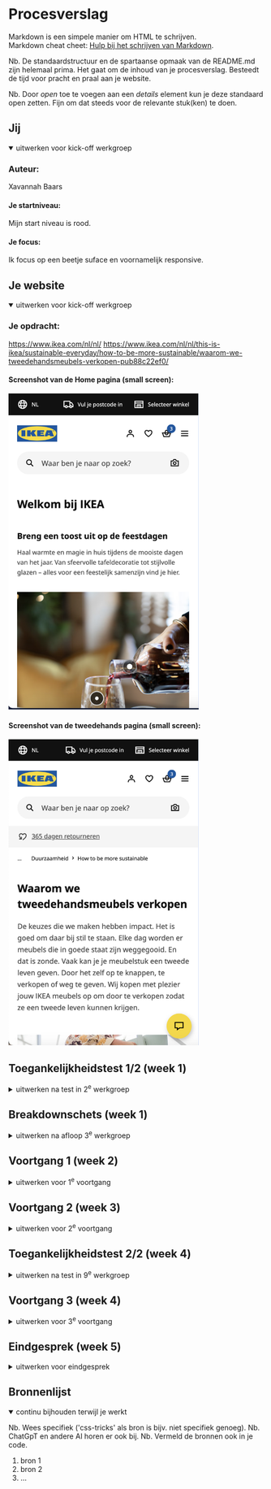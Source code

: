 # Procesverslag
Markdown is een simpele manier om HTML te schrijven.  
Markdown cheat cheet: [Hulp bij het schrijven van Markdown](https://github.com/adam-p/markdown-here/wiki/Markdown-Cheatsheet).

Nb. De standaardstructuur en de spartaanse opmaak van de README.md zijn helemaal prima. Het gaat om de inhoud van je procesverslag. Besteedt de tijd voor pracht en praal aan je website.

Nb. Door *open* toe te voegen aan een *details* element kun je deze standaard open zetten. Fijn om dat steeds voor de relevante stuk(ken) te doen.





## Jij

<details open>
  <summary>uitwerken voor kick-off werkgroep</summary>

  ### Auteur:
  Xavannah Baars 

  #### Je startniveau:
  Mijn start niveau is rood. 

  #### Je focus:
  Ik focus op een beetje suface en voornamelijk responsive. 
 
</details>



## Je website

<details open>
  <summary>uitwerken voor kick-off werkgroep</summary>

  ### Je opdracht:
  https://www.ikea.com/nl/nl/
  https://www.ikea.com/nl/nl/this-is-ikea/sustainable-everyday/how-to-be-more-sustainable/waarom-we-tweedehandsmeubels-verkopen-pub88c22ef0/

  #### Screenshot van de Home pagina (small screen): 
  <img src="readme-images/homepage-ikea.png" width="375px" alt="omschrijving van de pagina">

  #### Screenshot van de tweedehands pagina (small screen):
  <img src="readme-images/tweedehands-ikea.png" width="375px" alt="omschrijving van de pagina">
 
</details>



## Toegankelijkheidstest 1/2 (week 1)

<details>
  <summary>uitwerken na test in 2<sup>e</sup> werkgroep</summary>

  ### Bevindingen
  - Ikea had geen light & dark mode

  - 

</details>



## Breakdownschets (week 1)

<details>
  <summary>uitwerken na afloop 3<sup>e</sup> werkgroep</summary>

  ### de hele pagina: 
  <img src="readme-images/eerste-scherm.jpg" width="375px" alt="breakdown van de hele pagina">

  ### dynamisch deel (bijv menu): 
  <img src="readme-images/tweede-scherm.jpg" width="375px" alt="breakdown van een dynamisch deel">

  ### wellicht nog een dynamisch deel (bijv filter): 
  <img src="readme-images/dummy-plaatje.jpg" width="375px" alt="breakdown van nog een dynamisch deel">

</details>





## Voortgang 1 (week 2)

<details>
  <summary>uitwerken voor 1<sup>e</sup> voortgang</summary>

  ### Stand van zaken
 Ik heb helaas dit voortgangsgesprek gemist maar ik ben wel zelf druk aan de slag geweest met mijn website. 

  ### Agenda voor meeting
  samen met je groepje opstellen

  | student 1      | student 2          | student 3    | student 4        |
  | ---            | ---                | ---          | ---              |
  | dit bespreken  | en dit             | en ik dit    | en dan ik dat    |
  | en dat ook nog | dit als er tijd is | nog een punt | dit wil ik zeker |
  | ...            | ...                | ...          | ...              |


  ### Verslag van meeting
  hier na afloop snel de uitkomsten van de meeting vastleggen

  - punt 1
  - punt 2
  - nog een punt
  - ...

</details>





## Voortgang 2 (week 3)

<details>
  <summary>uitwerken voor 2<sup>e</sup> voortgang</summary>

  ### Stand van zaken
  Ik wil graag tijdens de voortgang bespreken waarom het niet lukte met mijn menu, hoe ik me video geimporteerd op youtube op het juiste formaat en responsive krijg en waarom mijn buttons blijven vastlopen en niet meeschalen. 

  Wat ging er goed?
  Ik heb gemerkt dat ik snel heb leren werken zonder classes en de html op de juiste manier heb kunnen aanspreken. Daarnaast ging het ook goed om met grid bepaalde layouts te maken met afbeeldingen die vervolgens zorgen voor een responsive website. 

  ### Agenda voor meeting
  samen met je groepje opstellen

  | student 1      | student 2          | student 3    | student 4        |
  | ---            | ---                | ---          | ---              |
  | dit bespreken  | en dit             | en ik dit    | en dan ik dat    |
  | en dat ook nog | dit als er tijd is | nog een punt | dit wil ik zeker |
  | ...            | ...                | ...          | ...              |


  ### Verslag van meeting
  hier na afloop snel de uitkomsten van de meeting vastleggen

⋅⋅* Iframe video aanpassen
  Ik heb samen met Sanne de video kunnen aanpassen doormiddel van de 'aspect ratio'. SDe ratio heb ik in css gezet waardoor ik vervolgens een mooie video kreeg die meeschaalde. 

⋅⋅* Uitklap menu
  Zelf heb ik gsiter heel lang met een uitlkap menu lopen spelen maar het lukte maar niet. Ik heb nu met Sanne een klein begin gemaakt met css en javascript om hem vervolgens zelf mooi te laten werken en opmaken.

⋅⋅* Buttons
  De buttons schaalde niet mee omdat ze op elkaar over liepen. Hiervoor heb ik als tip gekregen om display block te gebruiken. Inline zou er voor zorgen dat ze over de hele breedte zouden komen en dat wil ik niet. 

</details>





## Toegankelijkheidstest 2/2 (week 4)

<details>
  <summary>uitwerken na test in 9<sup>e</sup> werkgroep</summary>

  ### Bevindingen
  Lijst met je bevindingen die in de test naar voren kwamen (geef ook aan wat er verbeterd is):
 ⋅⋅* Screenreader
De screenreader pakt mijn website goed door 
</details>





## Voortgang 3 (week 4)

<details>
  <summary>uitwerken voor 3<sup>e</sup> voortgang</summary>

  ### Stand van zaken

Er ging best wel veel goed deze week. Ik heb veel vooruit gang gemaakt met de puntjes op de i te zetten om ervoor te zorgen dat de website zoveel mogelijk op die van de ikea lijkt. 

⋅⋅* Uitklap menu
Ik heb ervoor gezorgd dat het uitklap menu de opmaak lijkt op die van ikea met de zoekbalk en de lijst met pagina's. 

⋅⋅* Responsive img 
Ik heb gekeken naar alle afbeeldingen en of die goed mee schaalde. Op een gegeven moment snapte ik hoe ik met media query's alle elementen op de juiste manier kon schalen. Ik ben de hele webpagina langs gegaan en steeds opgeschreven welke element versprong en op welk formaat dat gebeurde. 


  ### Agenda voor meeting
  samen met je groepje opstellen

  | Amy            | Xavannah           | 
  | ---            | ---                | 
  | <img> Overlay  | en dit             | 
  | en dat ook nog | dit als er tijd is | 
  | ...            | ...                | 


  ### Verslag van meeting
  hier na afloop snel de uitkomsten van de meeting vastleggen

⋅⋅* Responsive afbeelding op pagina 2 in een grid zetten
Ik heb de afbeelding op pagina 2 succesvol in een grid geplaatst. Hierdoor is de afbeelding nu volledig responsive en past deze zich goed aan op verschillende schermformaten.

⋅⋅* Header padding toevoegen
Om het ontwerp netter te maken, heb ik padding toegevoegd aan de header. Dit lukte niet toen ik de hele header pakte maar wel als ik stukje voor stukje de header uit elkaar haalde waardoor er wat ruimte aan de zijkanten komt wat de ikea website ook heeft. 

⋅⋅* Footer schaalt niet mee
Ik heb samen met Kim gekeken waarom de footer niet meeschaalde. Ik heb nu padding toegevoegd aan beide kanten van de footer waardoor deze met het scherm mee groter worden. 

⋅⋅* Light & dark mode
Light en dark mode werkte niet mee. Ik snapte niet hoe je dit moest omdraaien. Met behulp van preferse heb ik nu mijn website in dark mode kunnen krijgen. Wel is het zo dat alles op een lelijke manier weergaf dus ik heb de hele root omgegooid en nu alle kleuren op de juiste manieren laten weergeven. 

</details>





## Eindgesprek (week 5)

<details>
  <summary>uitwerken voor eindgesprek</summary>

  ### Je uitkomst - karakteristiek screenshots:
  <img src="readme-images/dummy-plaatje.jpg" width="375px" alt="uitomst opdracht 1">


  ### Dit ging goed/Heb ik geleerd: 
  Korte omschrijving met plaatjes 
  Ik heb geleerd hoe ik met media querys op verschillende manieren light en dark mode kan geven aan een website. 
  <img src="readme-images/light-dark.png" width="375px" alt="top">
  
 Ik heb geleerd om custom properties aan te spreken en geen classes of div’s te gebruiken. Eerst was dit best wel erg wennen omdat we het niet zo aangeleerd hadden gekregen maar nu kan ik eigenlijk bijna niet anders. 
  <img src="readme-images/custom-properties.png" width="375px" alt="top">

  Daarnaast heb ik ook geleerd hoe je een root moet toepassen in css. Het gebruiken van een root is eigenlijk een stuk handiger want dan hoef je niet kleur voor kleur aan te passen in je css.
 <img src="readme-images/root.png" width="375px" alt="top">
 
  Ik heb ook geleerd om met grid te werken in plaats van flexbox. Met grid kan je veel makkelijker elementen op een bepaalde manieren positioneren om je opmaak te veranderen. Om een site responsive te maken is met grid werken veel eenvoudiger. 

Ook heb ik geleerd hoe je met media queries een website responsive maakt. Met de media queries heb ik op verschillende manieren me website responsive gekregen. Zoals afbeeldingen die verspringen in een grid van 2 columns naar 3 columns. Ook plaatsing van bepaalde elementen kan je veranderen door deze in de grid een andere plaats te geven. 

Als laatst heb ik geleerd hoe ik svgs kan importeren in mijn html en hoe je de kleuren daarvan kan aanpassen ook met light en dark mode. 

Tijdens dit vak heb ik voor het eerst niet steeds alles uitgesteld tot het laatste moment. Ik vond het echt een heel leuk vak om te volgen en vond de manier van de lesgeven en lesindeling fijn om elke week echt voortgang te kunnen maken. 
  ### Dit was lastig/Is niet gelukt:
  Korte omschrijving met plaatjes

  <img src="readme-images/dummy-plaatje.jpg" width="375px" alt="bummer">
</details>





## Bronnenlijst

<details open>
  <summary>continu bijhouden terwijl je werkt</summary>

  Nb. Wees specifiek ('css-tricks' als bron is bijv. niet specifiek genoeg). 
  Nb. ChatGpT en andere AI horen er ook bij.
  Nb. Vermeld de bronnen ook in je code.

  1. bron 1
  2. bron 2
  3. ...

</details>
